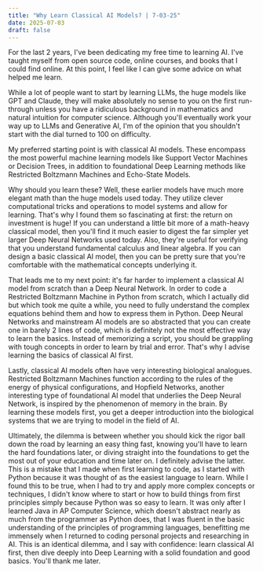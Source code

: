 ```yaml
---
title: "Why Learn Classical AI Models? | 7-03-25"
date: 2025-07-03
draft: false
---
```


For the last 2 years, I've been dedicating my free time to learning AI. I've taught myself from open source code, online courses, and books that I could find online. At this point, I feel like I can give some advice on what helped me learn. 

While a lot of people want to start by learning LLMs, the huge models like GPT and Claude, they will make absolutely no sense to you on the first run-through unless you have a ridiculous background in mathematics and natural intuition for computer science. Although you'll eventually work your way up to LLMs and Generative AI, I'm of the opinion that you shouldn't start with the dial turned to 100 on difficulty. 

My preferred starting point is with classical AI models. These encompass the most powerful machine learning models like Support Vector Machines or Decision Trees, in addition to foundational Deep Learning methods like Restricted Boltzmann Machines and Echo-State Models. 

Why should you learn these? Well, these earlier models have much more elegant math than the huge models used today. They utilize clever computational tricks and operations to model systems and allow for learning. That's why I found them so fascinating at first: the return on investment is huge! If you can understand a little bit more of a math-heavy classical model, then you'll find it much easier to digest the far simpler yet larger Deep Neural Networks used today. Also, they're useful for verifying that you understand fundamental calculus and linear algebra. If you can design a basic classical AI model, then you can be pretty sure that you're comfortable with the mathematical concepts underlying it. 

That leads me to my next point: it's far harder to implement a classical AI model from scratch than a Deep Neural Network. In order to code a Restricted Boltzmann Machine in Python from scratch, which I actually did but which took me quite a while, you need to fully understand the complex equations behind them and how to express them in Python. Deep Neural Networks and mainstream AI models are so abstracted that you can create one in barely 2 lines of code, which is definitely not the most effective way to learn the basics. Instead of memorizing a script, you should be grappling with tough concepts in order to learn by trial and error. That's why I advise learning the basics of classical AI first.

Lastly, classical AI models often have very interesting biological analogues. Restricted Boltzmann Machines function according to the rules of the energy of physical configurations, and Hopfield Networks, another interesting type of foundational AI model that underlies the Deep Neural Network, is inspired by the phenomenon of memory in the brain. By learning these models first, you get a deeper introduction into the biological systems that we are trying to model in the field of AI. 

Ultimately, the dilemma is between whether you should kick the rigor ball down the road by learning an easy thing fast, knowing you'll have to learn the hard foundations later, or diving straight into the foundations to get the most out of your education and time later on. I definitely advise the latter. This is a mistake that I made when first learning to code, as I started with Python because it was thought of as the easiest language to learn. While I found this to be true, when I had to try and apply more complex concepts or techniques, I didn't know where to start or how to build things from first principles simply because Python was so easy to learn. It was only after I learned Java in AP Computer Science, which doesn't abstract nearly as much from the programmer as Python does, that I was fluent in the basic understanding of the principles of programming languages, benefitting me immensely when I returned to coding personal projects and researching in AI. This is an identical dilemma, and I say with confidence: learn classical AI first, then dive deeply into Deep Learning with a solid foundation and good basics. You'll thank me later.